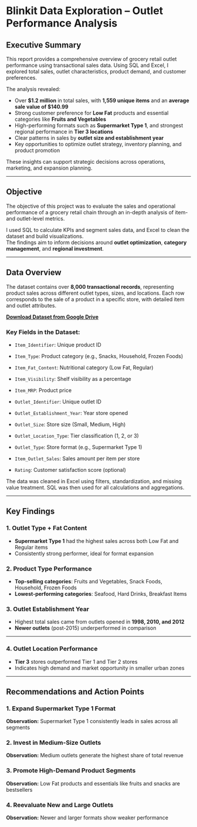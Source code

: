 # Blinkit Data Exploration – Outlet Performance Analysis

## Executive Summary

This report provides a comprehensive overview of grocery retail outlet performance using transactional sales data. Using SQL and Excel, I explored total sales, outlet characteristics, product demand, and customer preferences.

The analysis revealed:
- Over **$1.2 million** in total sales, with **1,559 unique items** and an **average sale value of $140.99**
- Strong customer preference for **Low Fat** products and essential categories like **Fruits and Vegetables**
- High-performing formats such as **Supermarket Type 1**, and strongest regional performance in **Tier 3 locations**
- Clear patterns in sales by **outlet size and establishment year**
- Key opportunities to optimize outlet strategy, inventory planning, and product promotion

These insights can support strategic decisions across operations, marketing, and expansion planning.

---

## Objective

The objective of this project was to evaluate the sales and operational performance of a grocery retail chain through an in-depth analysis of item- and outlet-level metrics.

I used SQL to calculate KPIs and segment sales data, and Excel to clean the dataset and build visualizations.  
The findings aim to inform decisions around **outlet optimization**, **category management**, and **regional investment**.

---

## Data Overview

The dataset contains over **8,000 transactional records**, representing product sales across different outlet types, sizes, and locations. Each row corresponds to the sale of a product in a specific store, with detailed item and outlet attributes.

[**Download Dataset from Google Drive**](https://drive.usercontent.google.com/download?id=1EdSbZUdL9852dLdq14HgYfToQqymtBl-&export=download)

### Key Fields in the Dataset:
- `Item_Identifier`: Unique product ID  
- `Item_Type`: Product category (e.g., Snacks, Household, Frozen Foods)  
- `Item_Fat_Content`: Nutritional category (Low Fat, Regular)  
- `Item_Visibility`: Shelf visibility as a percentage  
- `Item_MRP`: Product price  

- `Outlet_Identifier`: Unique outlet ID  
- `Outlet_Establishment_Year`: Year store opened  
- `Outlet_Size`: Store size (Small, Medium, High)  
- `Outlet_Location_Type`: Tier classification (1, 2, or 3)  
- `Outlet_Type`: Store format (e.g., Supermarket Type 1)

- `Item_Outlet_Sales`: Sales amount per item per store  
- `Rating`: Customer satisfaction score (optional)

The data was cleaned in Excel using filters, standardization, and missing value treatment. SQL was then used for all calculations and aggregations.

---

## Key Findings

### 1.  Outlet Type + Fat Content
- **Supermarket Type 1** had the highest sales across both Low Fat and Regular items  
- Consistently strong performer, ideal for format expansion 

### 2. Product Type Performance
- **Top-selling categories**: Fruits and Vegetables, Snack Foods, Household, Frozen Foods  
- **Lowest-performing categories**: Seafood, Hard Drinks, Breakfast Items

### 3. Outlet Establishment Year
- Highest total sales came from outlets opened in **1998, 2010, and 2012**  
- **Newer outlets** (post-2015) underperformed in comparison

---

### 4. Outlet Location Performance
- **Tier 3** stores outperformed Tier 1 and Tier 2 stores  
- Indicates high demand and market opportunity in smaller urban zones


---

## Recommendations and Action Points

### 1. Expand Supermarket Type 1 Format

**Observation:** Supermarket Type 1 consistently leads in sales across all segments  

### 2. Invest in Medium-Size Outlets

**Observation:** Medium outlets generate the highest share of total revenue  

### 3. Promote High-Demand Product Segments

**Observation:** Low Fat products and essentials like fruits and snacks are bestsellers  

### 4. Reevaluate New and Large Outlets

**Observation:** Newer and larger formats show weaker performance  

